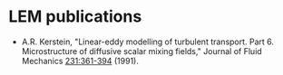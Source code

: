 # LEM publications

- A.R. Kerstein, "Linear-eddy modelling of turbulent transport. Part 6. Microstructure of diffusive scalar mixing fields," Journal of Fluid Mechanics [231:361-394](https://doi.org/10.1017/S0022112091003439) (1991).
